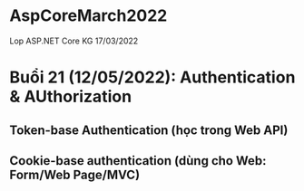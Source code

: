 ﻿# AspCoreMarch2022
Lop ASP.NET Core KG 17/03/2022


# Buổi 21 (12/05/2022): Authentication & AUthorization

## Token-base Authentication (học trong Web API)
## Cookie-base authentication (dùng cho Web: Form/Web Page/MVC)